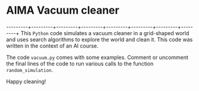 # AIMA Vacuum cleaner
---------+---------+---------+---------+---------+---------+---------+---------+
This `Python` code simulates a vacuum cleaner in a grid-shaped world and uses
search algorithms to explore the world and clean it. This code was written in
the context of an AI course.

The code `vacuum.py` comes with some examples. Comment or uncomment the final
lines of the code to run various calls to the function `random_simulation`.

Happy cleaning!
